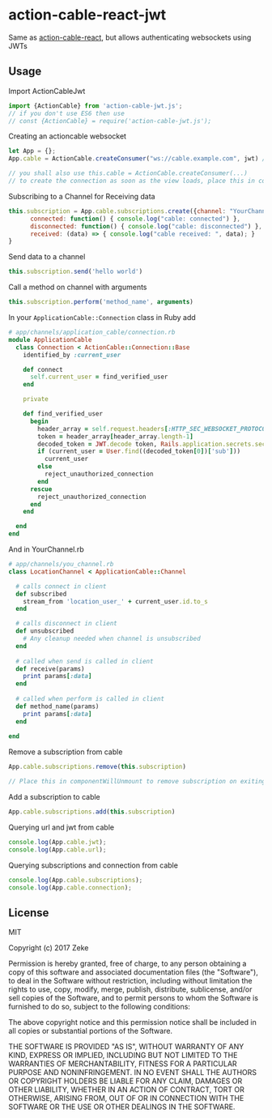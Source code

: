# action-cable-react-jwt

Same as [action-cable-react](https://github.com/schneidmaster/action-cable-react), but allows authenticating websockets using JWTs

## Usage

Import ActionCableJwt

```javascript
import {ActionCable} from 'action-cable-jwt.js';
// if you don't use ES6 then use
// const {ActionCable} = require('action-cable-jwt.js');

```

Creating an actioncable websocket

```javascript
let App = {};
App.cable = ActionCable.createConsumer("ws://cable.example.com", jwt) // place your jwt here

// you shall also use this.cable = ActionCable.createConsumer(...)
// to create the connection as soon as the view loads, place this in componentDidMount
```

Subscribing to a Channel for Receiving data

```javascript
this.subscription = App.cable.subscriptions.create({channel: "YourChannel"}, {
      connected: function() { console.log("cable: connected") },             // onConnect
      disconnected: function() { console.log("cable: disconnected") },       // onDisconnect
      received: (data) => { console.log("cable received: ", data); }         // OnReceive
}

```

Send data to a channel

```javascript
this.subscription.send('hello world')

```

Call a method on channel with arguments

```javascript
this.subscription.perform('method_name', arguments)

```

In your `ApplicationCable::Connection` class in Ruby add

```ruby
# app/channels/application_cable/connection.rb
module ApplicationCable
  class Connection < ActionCable::Connection::Base
    identified_by :current_user

    def connect
      self.current_user = find_verified_user
    end

    private

    def find_verified_user
      begin
        header_array = self.request.headers[:HTTP_SEC_WEBSOCKET_PROTOCOL].split(',')
        token = header_array[header_array.length-1]
        decoded_token = JWT.decode token, Rails.application.secrets.secret_key_base, true, { :algorithm => 'HS256' }
        if (current_user = User.find((decoded_token[0])['sub']))
          current_user
        else
          reject_unauthorized_connection
        end
      rescue
        reject_unauthorized_connection
      end
    end

  end
end
```

And in YourChannel.rb

```ruby
# app/channels/you_channel.rb
class LocationChannel < ApplicationCable::Channel

  # calls connect in client
  def subscribed
    stream_from 'location_user_' + current_user.id.to_s
  end

  # calls disconnect in client
  def unsubscribed
    # Any cleanup needed when channel is unsubscribed
  end
  
  # called when send is called in client
  def receive(params)
    print params[:data]
  end
  
  # called when perform is called in client
  def method_name(params)
    print params[:data]
  end
  
end
```

Remove a subscription from cable

```javascript
App.cable.subscriptions.remove(this.subscription)

// Place this in componentWillUnmount to remove subscription on exiting app

```

Add a subscription to cable

```javascript
App.cable.subscriptions.add(this.subscription)

```

Querying url and jwt from cable

```javascript
console.log(App.cable.jwt);
console.log(App.cable.url);

```

Querying subscriptions and connection from cable

```javascript
console.log(App.cable.subscriptions);
console.log(App.cable.connection);

```



## License

MIT

Copyright (c) 2017 Zeke

Permission is hereby granted, free of charge, to any person obtaining a copy
of this software and associated documentation files (the "Software"), to deal
in the Software without restriction, including without limitation the rights
to use, copy, modify, merge, publish, distribute, sublicense, and/or sell
copies of the Software, and to permit persons to whom the Software is
furnished to do so, subject to the following conditions:

The above copyright notice and this permission notice shall be included in all
copies or substantial portions of the Software.

THE SOFTWARE IS PROVIDED "AS IS", WITHOUT WARRANTY OF ANY KIND, EXPRESS OR
IMPLIED, INCLUDING BUT NOT LIMITED TO THE WARRANTIES OF MERCHANTABILITY,
FITNESS FOR A PARTICULAR PURPOSE AND NONINFRINGEMENT. IN NO EVENT SHALL THE
AUTHORS OR COPYRIGHT HOLDERS BE LIABLE FOR ANY CLAIM, DAMAGES OR OTHER
LIABILITY, WHETHER IN AN ACTION OF CONTRACT, TORT OR OTHERWISE, ARISING FROM,
OUT OF OR IN CONNECTION WITH THE SOFTWARE OR THE USE OR OTHER DEALINGS IN THE
SOFTWARE.


